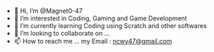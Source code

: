 - 👋 Hi, I’m @Magnet0-47
- 👀 I’m interested in Coding, Gaming and Game Development
- 🌱 I’m currently learning Coding using Scratch and other softwares
- 💞️ I’m looking to collaborate on ...
- 📫 How to reach me ... my Email : ncwv47@gmail.com

<!---
Magnet0-47/Magnet0-47 is a ✨ special ✨ repository because its `README.md` (this file) appears on your GitHub profile.
You can click the Preview link to take a look at your changes.
--->
